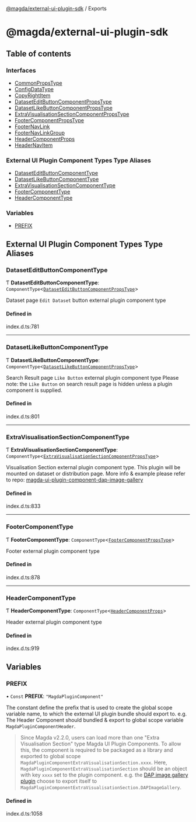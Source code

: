 [@magda/external-ui-plugin-sdk](README.md) / Exports

# @magda/external-ui-plugin-sdk

## Table of contents

### Interfaces

- [CommonPropsType](interfaces/CommonPropsType.md)
- [ConfigDataType](interfaces/ConfigDataType.md)
- [CopyRightItem](interfaces/CopyRightItem.md)
- [DatasetEditButtonComponentPropsType](interfaces/DatasetEditButtonComponentPropsType.md)
- [DatasetLikeButtonComponentPropsType](interfaces/DatasetLikeButtonComponentPropsType.md)
- [ExtraVisualisationSectionComponentPropsType](interfaces/ExtraVisualisationSectionComponentPropsType.md)
- [FooterComponentPropsType](interfaces/FooterComponentPropsType.md)
- [FooterNavLink](interfaces/FooterNavLink.md)
- [FooterNavLinkGroup](interfaces/FooterNavLinkGroup.md)
- [HeaderComponentProps](interfaces/HeaderComponentProps.md)
- [HeaderNavItem](interfaces/HeaderNavItem.md)

### External UI Plugin Component Types Type Aliases

- [DatasetEditButtonComponentType](modules.md#dataseteditbuttoncomponenttype)
- [DatasetLikeButtonComponentType](modules.md#datasetlikebuttoncomponenttype)
- [ExtraVisualisationSectionComponentType](modules.md#extravisualisationsectioncomponenttype)
- [FooterComponentType](modules.md#footercomponenttype)
- [HeaderComponentType](modules.md#headercomponenttype)

### Variables

- [PREFIX](modules.md#prefix)

## External UI Plugin Component Types Type Aliases

### DatasetEditButtonComponentType

Ƭ **DatasetEditButtonComponentType**: `ComponentType`<[`DatasetEditButtonComponentPropsType`](interfaces/DatasetEditButtonComponentPropsType.md)\>

Dataset page `Edit Dataset` button external plugin component type

#### Defined in

index.d.ts:781

---

### DatasetLikeButtonComponentType

Ƭ **DatasetLikeButtonComponentType**: `ComponentType`<[`DatasetLikeButtonComponentPropsType`](interfaces/DatasetLikeButtonComponentPropsType.md)\>

Search Result page `Like Button` external plugin component type
Please note: the `Like Button` on search result page is hidden unless a plugin component is supplied.

#### Defined in

index.d.ts:801

---

### ExtraVisualisationSectionComponentType

Ƭ **ExtraVisualisationSectionComponentType**: `ComponentType`<[`ExtraVisualisationSectionComponentPropsType`](interfaces/ExtraVisualisationSectionComponentPropsType.md)\>

Visualisation Section external plugin component type.
This plugin will be mounted on dataset or distribution page.
More info & example please refer to repo: [magda-ui-plugin-component-dap-image-gallery](https://github.com/magda-io/magda-ui-plugin-component-dap-image-gallery)

#### Defined in

index.d.ts:833

---

### FooterComponentType

Ƭ **FooterComponentType**: `ComponentType`<[`FooterComponentPropsType`](interfaces/FooterComponentPropsType.md)\>

Footer external plugin component type

#### Defined in

index.d.ts:878

---

### HeaderComponentType

Ƭ **HeaderComponentType**: `ComponentType`<[`HeaderComponentProps`](interfaces/HeaderComponentProps.md)\>

Header external plugin component type

#### Defined in

index.d.ts:919

## Variables

### PREFIX

• `Const` **PREFIX**: `"MagdaPluginComponent"`

The constant define the prefix that is used to create the global scope variable name, to which the external UI plugin bundle should export to.
e.g. The Header Component should bundled & export to global scope variable `MagdaPluginComponentHeader`.

> Since Magda v2.2.0, users can load more than one "Extra Visualisation Section" type Magda UI Plugin Components.
> To allow this, the component is required to be packaged as a library and exported to global scope `MagdaPluginComponentExtraVisualisationSection.xxxx`.
> Here, `MagdaPluginComponentExtraVisualisationSection` should be an object with key `xxxx` set to the plugin component.
> e.g. the [DAP image gallery plugin](https://github.com/magda-io/magda-ui-plugin-component-dap-image-gallery) choose to export itself to `MagdaPluginComponentExtraVisualisationSection.DAPImageGallery`.

#### Defined in

index.d.ts:1058
